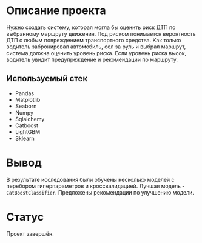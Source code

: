 # Описание проекта

Нужно создать систему, которая могла бы оценить риск ДТП по выбранному маршруту движения. Под риском понимается вероятность ДТП с любым повреждением транспортного средства. Как только водитель забронировал автомобиль, сел за руль и выбрал маршрут, система должна оценить уровень риска. Если уровень риска высок, водитель увидит предупреждение и рекомендации по маршруту.

## Используемый стек

- Pandas
- Matplotlib
- Seaborn
- Numpy
- Sqlalchemy
- Catboost
- LightGBM
- Sklearn

# Вывод

В результате исследования были обучены несколько моделей с перебором гиперпараметров и кроссвалидацией. Лучшая модель - `CatBoostClassifier`. Предложены рекомендации по улучшению модели.

# Статус

Проект завершён.
